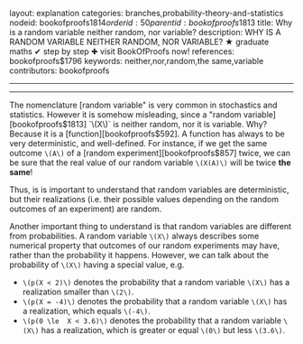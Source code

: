 layout: explanation
categories: branches,probability-theory-and-statistics
nodeid: bookofproofs$1814
orderid: 50
parentid: bookofproofs$1813
title: Why is a random variable neither random, nor variable?
description: WHY IS A RANDOM VARIABLE NEITHER RANDOM, NOR VARIABLE? &#9733; graduate maths &#10004; step by step &#10010; visit BookOfProofs now!
references: bookofproofs$1796
keywords: neither,nor,random,the same,variable
contributors: bookofproofs

---


---

The nomenclature [random variable" is very common in stochastics and statistics. However it is somehow misleading, since a "random variable][bookofproofs$1813] `\(X\)` is neither random, nor it is variable. Why? Because it is a [function][bookofproofs$592]. A function has always to be very deterministic, and well-defined. For instance, if we get the same outcome `\(A\)` of a [random experiment][bookofproofs$857] twice, we can be sure that the real value of our random variable `\(X(A)\)` will be twice **the same**! 

Thus, is is important to understand that random variables are deterministic, but their realizations (i.e. their possible values depending on the random outcomes of an experiment) are random.

Another important thing to understand is that random variables are different from probabilities. A random variable `\(X\)` always describes some numerical property that outcomes of our random experiments may have, rather than the probability it happens. However, we can talk about the probability of `\(X\)` having a special value, e.g.

* `\(p(X < 2)\)` denotes the probability that a random variable `\(X\)` has a realization smaller than `\(2\)`.
* `\(p(X = -4)\)` denotes the probability that a random variable `\(X\)` has a realization, which equals `\(-4\)`.
* `\(p(0 \le  X < 3.6)\)` denotes the probability that a random variable `\(X\)` has a realization, which is greater or equal `\(0\)` but less `\(3.6\)`.
